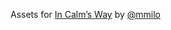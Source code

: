   Assets for [In Calm’s Way](http://incalmsway.tumblr.com) by [@mmilo](http://www.twitter.com/mmilo)